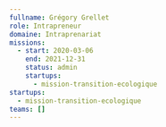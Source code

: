 ```yaml
---
fullname: Grégory Grellet
role: Intrapreneur
domaine: Intraprenariat
missions:
  - start: 2020-03-06
    end: 2021-12-31
    status: admin
    startups:
      - mission-transition-ecologique
startups:
  - mission-transition-ecologique
teams: []
---
```

